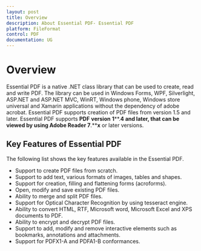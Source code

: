 ```yaml
---
layout: post
title: Overview
description: About Essential PDF- Essential PDF
platform: FileFormat
control: PDF
documentation: UG
---
```

# Overview

Essential PDF is a native .NET class library that can be used to create, read and write PDF. The library can be used in Windows Forms, WPF, Silverlight, ASP.NET and ASP.NET MVC, WinRT, Windows phone, Windows store universal and Xamarin applications without the dependency of adobe acrobat. Essential PDF supports creation of PDF files from version 1.5 and later. Essential PDF supports **PDF** **version** **1****.****4** and later, that can be viewed by using **Adobe** **Reader** **7****.****x** or later versions.

## Key Features of Essential PDF

The following list shows the key features available in the Essential PDF.

* Support to create PDF files from scratch.
* Support to add text, various formats of images, tables and shapes.
* Support for creation, filling and flattening forms (acroforms).   
* Open, modify and save existing PDF files.
* Ability to merge and split PDF files.
* Support for Optical Character Recognition by using tesseract engine.
* Ability to convert HTML, RTF, Microsoft word, Microsoft Excel and XPS documents to PDF.
* Ability to encrypt and decrypt PDF files.
* Support to add, modify and remove interactive elements such as bookmarks, annotations and attachments.
* Support for PDFX1-A and PDFA1-B conformances.

